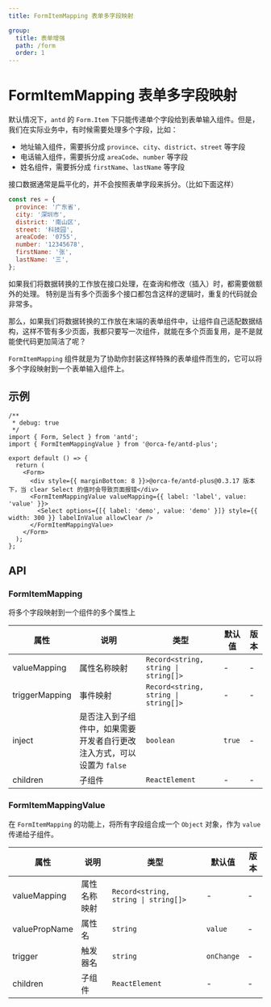 ```yaml
---
title: FormItemMapping 表单多字段映射

group:
  title: 表单增强
  path: /form
  order: 1
---
```


# FormItemMapping 表单多字段映射

默认情况下，`antd` 的 `Form.Item` 下只能传递单个字段给到表单输入组件。但是，我们在实际业务中，有时候需要处理多个字段，比如：

- 地址输入组件，需要拆分成 `province`、`city`、`district`、`street` 等字段
- 电话输入组件，需要拆分成 `areaCode`、`number` 等字段
- 姓名组件，需要拆分成 `firstName`、`lastName` 等字段

接口数据通常是扁平化的，并不会按照表单字段来拆分。（比如下面这样）

```javascript | pure
const res = {
  province: '广东省',
  city: '深圳市',
  district: '南山区',
  street: '科技园',
  areaCode: '0755',
  number: '12345678',
  firstName: '张',
  lastName: '三',
};
```

如果我们将数据转换的工作放在接口处理，在查询和修改（插入）时，都需要做额外的处理。
特别是当有多个页面多个接口都包含这样的逻辑时，重复的代码就会非常多。

那么，如果我们将数据转换的工作放在末端的表单组件中，让组件自己适配数据结构，这样不管有多少页面，我都只要写一次组件，就能在多个页面复用，是不是就能使代码更加简洁了呢？

`FormItemMapping` 组件就是为了协助你封装这样特殊的表单组件而生的，它可以将多个字段映射到一个表单输入组件上。

## 示例

<code src="./demo/Demo1.tsx"></code>
<code src="./demo/Demo2.tsx"></code>

```tsx
/**
 * debug: true
 */
import { Form, Select } from 'antd';
import { FormItemMappingValue } from '@orca-fe/antd-plus';

export default () => {
  return (
    <Form>
      <div style={{ marginBottom: 8 }}>@orca-fe/antd-plus@0.3.17 版本下，当 clear Select 的值时会导致页面报错</div>
      <FormItemMappingValue valueMapping={{ label: 'label', value: 'value' }}>
        <Select options={[{ label: 'demo', value: 'demo' }]} style={{ width: 300 }} labelInValue allowClear />
      </FormItemMappingValue>
    </Form>
  );
};
```

## API

### FormItemMapping

将多个字段映射到一个组件的多个属性上

| 属性           | 说明                                                                   | 类型                                 | 默认值 | 版本 |
| -------------- | ---------------------------------------------------------------------- | ------------------------------------ | ------ | ---- |
| valueMapping   | 属性名称映射                                                           | `Record<string, string \| string[]>` | -      | -    |
| triggerMapping | 事件映射                                                               | `Record<string, string \| string[]>` | -      | -    |
| inject         | 是否注入到子组件中，如果需要开发者自行更改注入方式，可以设置为 `false` | `boolean`                            | `true` | -    |
| children       | 子组件                                                                 | `ReactElement`                       | -      | -    |

### FormItemMappingValue

在 `FormItemMapping` 的功能上，将所有字段组合成一个 `Object` 对象，作为 `value` 传递给子组件。

| 属性          | 说明         | 类型                                 | 默认值     | 版本 |
| ------------- | ------------ | ------------------------------------ | ---------- | ---- |
| valueMapping  | 属性名称映射 | `Record<string, string \| string[]>` | -          | -    |
| valuePropName | 属性名       | `string`                             | `value`    | -    |
| trigger       | 触发器名     | `string`                             | `onChange` | -    |
| children      | 子组件       | `ReactElement`                       | -          | -    |
